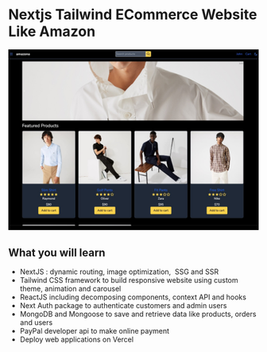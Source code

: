 # Nextjs Tailwind ECommerce Website Like Amazon

![next Otazone](/public/app.jpg)


## What you will learn

- NextJS : dynamic routing, image optimization,  SSG and SSR
- Tailwind CSS framework to build responsive website using custom theme, animation and carousel
- ReactJS including decomposing components, context API and hooks
- Next Auth package to authenticate customers and admin users
- MongoDB and Mongoose to save and retrieve data like products, orders and users
- PayPal developer api to make online payment
- Deploy web applications on  Vercel 
